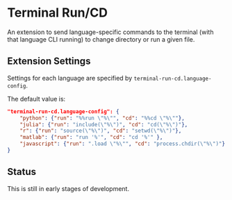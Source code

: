 # Terminal Run/CD

An extension to send language-specific commands to the terminal (with that language CLI running) to change directory or run a given file.

## Extension Settings

Settings for each language are specified by `terminal-run-cd.language-config`.

The default value is:

```json
"terminal-run-cd.language-config": {
    "python": {"run": "%%run \"%\"", "cd": "%%cd \"%\""},
    "julia": {"run": "include(\"%\")", "cd": "cd(\"%\")"},
    "r": {"run": "source(\"%\")", "cd": "setwd(\"%\")"},
    "matlab": {"run": "run '%'", "cd": "cd '%'" },
    "javascript": {"run": ".load \"%\"", "cd": "process.chdir(\"%\")"}
}
```

## Status

This is still in early stages of development.
